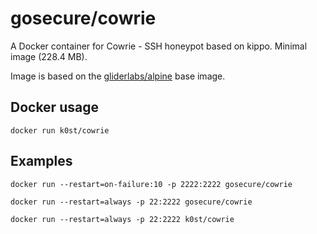 # gosecure/cowrie

A Docker container for Cowrie - SSH honeypot based on kippo. Minimal image (228.4 MB).

Image is based on the [gliderlabs/alpine](https://registry.hub.docker.com/u/gliderlabs/alpine/) base image.

## Docker usage

```
docker run k0st/cowrie
```

## Examples

```
docker run --restart=on-failure:10 -p 2222:2222 gosecure/cowrie
```

```
docker run --restart=always -p 22:2222 gosecure/cowrie
```

```
docker run --restart=always -p 22:2222 k0st/cowrie
```
